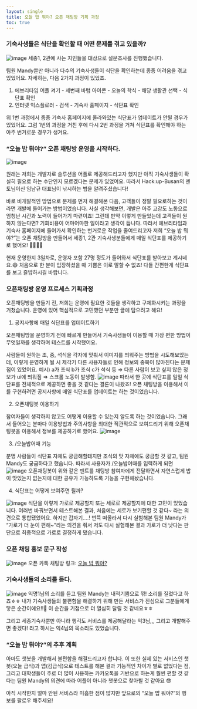 ```yaml
---
layout: single
title: 오늘 밥 뭐야? 오픈 채팅방 기획 과정
toc: true
---
```


### 기숙사생들은 식단을 확인할 때 어떤 문제를 겪고 있을까?
![image](https://user-images.githubusercontent.com/110464205/216321921-bd0892ed-39d4-4e2d-888f-a4d7dae3fa63.png)
세종1, 2관에 사는 지인들을 대상으로 설문조사를 진행했습니다.

팀원 Mandy뿐만 아니라 다수의 기숙사생들이 식단을 확인하는데 종종 어려움을 겪고 있었어요. 자세히는, 다음 2가지 과정이 있었죠.

1. 에브리타임 어플 켜기 - 세번째 바텀 아이콘 - 오늘의 학식 - 해당 생활관 선택 - 식단표 확인
2. 인터넷 익스플로러 - 검색 - 기숙사 홈페이지 - 식단표 확인

위 1번 과정에서 종종 기숙사 홈페이지에 올라와있는 식단표가 업데이트가 안될 경우가 있었어요. 그럼 1번의 과정을 거친 후에 다시 2번 과정을 거쳐 식단표를 확인해야 하는 아주 번거로운 경우가 생겨요.

### “오늘 밥 뭐야?” 오픈 채팅방 운영을 시작하다.

![image](https://user-images.githubusercontent.com/110464205/216322092-1902474f-102a-4f8c-b5ab-f8116d7d6e68.png)

원래는 저희는 개발자로 솔루션을 어플로 제공해드리고자 했지만 아직 기숙사생들이 확실히 필요로 하는 수단인지 모르겠다는 문제가 있었어요. 따라서 Hack:up-Busan의 멘토님이신 임남규 대표님이 낚시하는 법을 알려주셨습니다! 

바로 비개발적인 방법으로 문제를 먼저 해결해본 다음, 고객들이 정말 필요로하는 것이라면 개발에 들어가는 방법이었습니다. 사실 생각해보면, 개발은 아주 고강도 노동으로 엄청난 시간과 노력이 들어가기 마련이죠! 그런데 만약 이렇게 만들었는데 고객들이 원하지 않는다면? 기회비용이 어마어마한 일이라고 생각이 듭니다. 
따라서 에브리타임과 기숙사 홈페이지에 들어가서 확인하는 번거로운 작업을 줄여드리고자 저희 “오늘 밥 뭐야?”는 오픈 채팅방을 만들어서 세종1, 2관 기숙사생분들에게 매일 식단표를 제공하기로 했어요! 👏🏻👏🏻 

현재 운영한지 3일차로, 운영자 포함 27명 정도가 들어와서 식단표를 받아보고 계시네요.😄 처음으로 한 분이 입장하셨을 때 기쁨은 이로 말할 수 없죠! 다들 간편한게 식단표를 보고 즐밥하시길 바랍니다.

### 오픈채팅방 운영 프로세스 기획과정

오픈채팅방을 만들기 전, 저희는 운영에 필요한 것들을 생각하고 구체화시키는 과정을 거쳤습니다.
운영에 있어 핵심적으로 고민했던 부분만 글에 담으려고 해요!

1. 공지사항에 매일 식단표를 업데이트하기

오픈채팅방을 운영하기 전에 빠르게 만들어서 기숙사생들이 이용할 때 가장 편한 방법이 무엇일까를 생각하며 테스트를 시작했어요.

사람들이 원하는 조, 중, 석식을 각자에 맞춰서 이미지를 띄워주는 방법을 시도해보았는데, 이렇게 운영하게 될 시 제각기 다른 사용자들로 인해 정보의 중복이 많아진다는 문제점이 있었어요.
예시) a가 조식 b가 조식 c가 석식 등 ⇒ 다른 사람이 보고 싶지 않은 정보가 ui에 띄워짐 ⇒ 스크롤 노동이 발생함.
![image](https://user-images.githubusercontent.com/110464205/216322325-ea6cad00-c468-4290-82a8-72b3433489bb.png)
따라서 한 곳에 식단표를 일일 식단표를 전체적으로 제공하면 좋을 것 같다는 결론이 나왔죠!
오픈 채팅방을 이용해서 이를 구현하려면 공지사항에 매일 식단표를 업데이트는 하는 것이었습니다.

2. 오픈채팅봇 이용하기

참여자들이 생각하지 않고도 어떻게 이용할 수 있는지 알도록 하는 것이었습니다. 그래서 들어오는 분마다 이용방법과 주의사항을 최대한 직관적으로 보여드리기 위해 오픈채팅봇을 이용해서 정보를 제공하기로 했어요.
![image](https://user-images.githubusercontent.com/110464205/216322579-32130365-1435-4c00-b97b-9c05e4484c79.png)

3. /오늘밥어때 기능

분명 사람들이 식단표 자체도 궁금해할테지만 조식의 맛 자체에도 궁금할 것 같고, 팀원 Mandy도 궁금하다고 했습니다. 따라서 사용자가 /오늘밥어때를 입력하게 되면
![image](https://user-images.githubusercontent.com/110464205/216322697-e9f37eaf-baeb-4ec8-99a4-74c08af8365e.png)
오픈채팅봇이 위와 같은 멘트를 채팅방 참여자에게 전달하면서 자연스럽게 밥이 맛있는지 없는지에 대한 공유가 가능하도록 기능을 구현해놨습니다. 

4. 식단표는 어떻게 보여주면 될까?

![image](https://user-images.githubusercontent.com/110464205/216322777-c1f7131e-fe12-42c0-a537-e1011f439b64.png)
식단을 이렇게 가로로 제공할지 또는 세로로 제공할지에 대한 고민이 있었습니다. 여러번 바꿔보면서 테스트해본 결과, 처음에는 세로가 보기편할 것 같다~ 라는 의견으로 통합됐었어요. 하지만 갑자기….! 번뜩 떠올라서 다시 실험해본 팀원 Mandy가 “가로가 더 눈이 편해~”라는 의견을 줘서 저도 다시 실험해본 결과 가로가 더 낫다는 판단으로 최종적으로 가로로 결정하게 됐습니다.

### 오픈 채팅 홍보 문구 작성
![image](https://user-images.githubusercontent.com/110464205/216323014-f7cabe40-5da6-4f02-9e94-4b112344f613.png)
오픈 카톡 채팅방 링크: [오늘 밥 뭐야?](https://open.kakao.com/o/gmft0r1e)

### 기숙사생들의 소리를 듣다.
![image](https://user-images.githubusercontent.com/110464205/216323097-30f84f8b-3164-4c5f-9401-dfbd97a3d459.png)
익명1님의 소리를 듣고 팀원 Mandy는 내적기쁨으로 꺆! 소리를 질렀다고 하죠ㅎㅎ 
내가 기숙사생들의 불편함을 해결하기 위해 만든 서비스가 진심으로 그분들에게 닿은 순간이에요!!🥳 이 순간을 기점으로 더 열심히 달릴 것 같네요ㅎㅎ 

그리고 세종기숙사뿐만 아니라 행긱도 서비스를 제공해달라는 익3님,,, 그리고 개발해주면 좋겠다! 라고 하시는 익4님의 목소리도 있었습니다.

### “오늘 밥 뭐야?”의 추후 계획

아마도 챗봇을 개발해서 불편함을 해결드리고자 합니다. 이 또한 실제 있는 서비스인 챗봇(오늘 급식)과 앱(김급식)으로 테스트를 해본 결과 기능적인 차이가 별로 없었다는 점, 그리고 대학생들이 주로 더 많이 사용하는 카카오톡을 기반으로 하는게 훨씬 편할 것 같다는 팀원 Mandy의 의견에 따라 어플이 아니라 챗봇으로 찾아뵐 것 같아요 😎

아직 시작한지 얼마 안된 서비스라 미흡한 점이 많지만 앞으로의 “오늘 밥 뭐야?”의 행보를 팔로우 해주세요!
